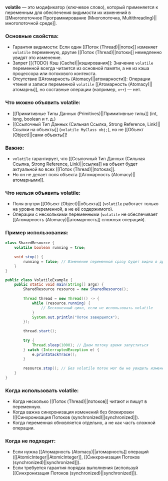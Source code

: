 
**volatile** — это модификатор (ключевое слово), который применяется к переменным для обеспечения видимости их изменений в [[Многопоточное Программирование (Многопоточка, Multithreading)||многопоточной среде]].

### Основные свойства:

- Гарантия видимости: Если один [[Поток (Thread)||поток]] изменяет `volatile` переменную, другие [[Поток (Thread)||потоки]] немедленно увидят это изменение.
- Запрет [[{TODO} Кэш (Cache)||кэширования]]: Значение `volatile` переменной всегда читается из основной памяти, а не из кэша процессора или потокового контекста.
- Отсутствие [[Атомарность (Atomacy)||атомарности]]: Операции чтения и записи переменной `volatile` [[Атомарность (Atomacy)||атомарны]], но составные операции (например, `x++`) — нет.


### Что можно объявить volatile:

- [[Примитивные Типы Данных (Primitives)||Примитивные типы]] (int, long, boolean и т. д.)
- [[Ссылочный Тип Данных (Сильная Ссылка, Strong Reference, Link)||Ссылки на объекты]] (`volatile MyClass obj;`), но не [[Объект (Object)||сами объекты]]!

### Важно:

- `volatile` гарантирует, что [[Ссылочный Тип Данных (Сильная Ссылка, Strong Reference, Link)||ссылка]] на объект будет актуальной во всех [[Поток (Thread)||потоках]].
- Но он не делает поля объекта [[Атомарность (Atomacy)||атомарными]].

### Что нельзя объявить volatile:

- Поля внутри [[Объект (Object)||объекта]] (`volatile` работает только на уровне переменной, а не её содержимого).
- Операции с несколькими переменными (`volatile` не обеспечивает [[Атомарность (Atomacy)||атомарность]] сложных операций).


### Пример использования:

```java
class SharedResource {
    volatile boolean running = true;
    
    void stop() {
        running = false; // Изменение переменной сразу будет видно в других потоках
    }
}

public class VolatileExample {
    public static void main(String[] args) {
        SharedResource resource = new SharedResource();
        
        Thread thread = new Thread(() -> {
            while (resource.running) {
                // Бесконечный цикл, если не использовать volatile
            }
            System.out.println("Поток завершился");
        });
		
        thread.start();
		
        try {
            Thread.sleep(1000); // Даем потоку время запуститься
        } catch (InterruptedException e) {
            e.printStackTrace();
        }
		
        resource.stop(); // Без volatile поток мог бы не увидеть изменения
    }
}
```


### Когда использовать volatile:

- Когда несколько [[Поток (Thread)||потоков]] читают и пишут в переменную.
- Когда важна синхронизация изменений без блокировки ([[Синхронизация Потоков (synchronized)||synchronized]]).
- Когда переменная обновляется отдельно, а не как часть сложной операции.


### Когда не подходит:

- Если нужна [[Атомарность (Atomacy)||атомарность]] операций ([[AtomicInteger||AtomicInteger]], [[Синхронизация Потоков (synchronized)||synchronized]]).
- Если требуется гарантия порядка выполнения (используй [[Синхронизация Потоков (synchronized)||synchronized]]).
